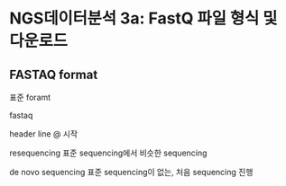 # NGS데이터분석 3a: FastQ 파일 형식 및 다운로드

## FASTAQ format

표준 foramt

fastaq

header line @ 시작



resequencing 표준 sequencing에서 비슷한 sequencing

de novo sequencing 표준 sequencing이 없는, 처음 sequencing 진행

